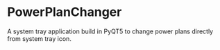 # PowerPlanChanger
A system tray application build in PyQT5 to change power plans directly from system tray icon. 
